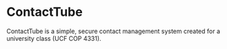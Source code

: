 # ContactTube
ContactTube is a simple, secure contact management system created for a university class (UCF COP 4331).
